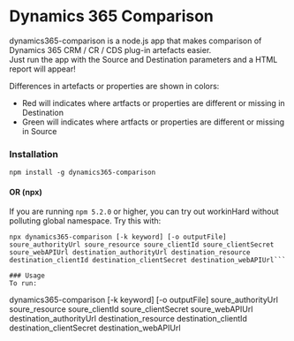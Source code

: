 # Dynamics 365 Comparison

dynamics365-comparison is a node.js app that makes comparison of Dynamics 365 CRM / CR / CDS plug-in artefacts easier.  
Just run the app with the Source and Destination parameters and a HTML report will appear! 

Differences in artefacts or properties are shown in colors:
* Red will indicates where artfacts or properties are different or missing in Destination
* Green will indicates where artfacts or properties are different or missing in Source

### Installation
```
npm install -g dynamics365-comparison
```
#### OR (npx)
If you are running `npm 5.2.0` or higher, you can try out workinHard without polluting global namespace. 
Try this with:
```
npx dynamics365-comparison [-k keyword] [-o outputFile] soure_authorityUrl soure_resource soure_clientId soure_clientSecret soure_webAPIUrl destination_authorityUrl destination_resource destination_clientId destination_clientSecret destination_webAPIUrl```

### Usage
To run:
```
dynamics365-comparison [-k keyword] [-o outputFile] soure_authorityUrl soure_resource soure_clientId soure_clientSecret soure_webAPIUrl destination_authorityUrl destination_resource destination_clientId destination_clientSecret destination_webAPIUrl
```